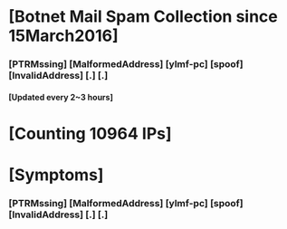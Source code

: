# [Botnet Mail Spam Collection since 15March2016]
### [PTRMssing] [MalformedAddress] [ylmf-pc] [spoof] [InvalidAddress] [.] [.]
#### [Updated every 2~3 hours]

# [Counting 10964 IPs]

# [Symptoms] 
###   [PTRMssing] [MalformedAddress] [ylmf-pc] [spoof] [InvalidAddress] [.] [.]
